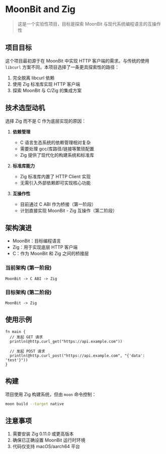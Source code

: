 # MoonBit and Zig

> 这是一个实验性项目，目标是探索 MoonBit 与现代系统编程语言的互操作性

## 项目目标

这个项目最初源于在 MoonBit 中实现 HTTP 客户端的需求。与传统的使用 `libcurl` 方案不同，本项目选择了一条更具探索性的路径：

1. 完全脱离 libcurl 依赖
2. 使用 Zig 标准库实现 HTTP 客户端
3. 探索 MoonBit 与 C/Zig 的集成方案

## 技术选型动机

选择 Zig 而不是 C 作为底层实现的原因：

1. **依赖管理**
   - C 语言生态系统的依赖管理相对复杂
   - 需要处理 gcc/库路径/链接等繁琐配置
   - Zig 提供了现代化的构建系统和标准库

2. **标准库能力**
   - Zig 标准库内置了 HTTP Client 实现
   - 无需引入外部依赖即可实现核心功能

3. **互操作性**
   - 目前通过 C ABI 作为桥接（第一阶段）
   - 计划直接实现 MoonBit - Zig 互操作（第二阶段）

## 架构演进

- MoonBit：目标编程语言
- Zig：用于实现底层 HTTP 客户端
- C：作为 MoonBit 和 Zig 之间的桥接层

### 当前架构 (第一阶段)
```
MoonBit -> C ABI -> Zig
```

### 目标架构 (第二阶段)
```
MoonBit -> Zig
```

## 使用示例

```moonbit
fn main {
  // 发起 GET 请求
  println(@http.curl_get("https://api.example.com"))
  
  // 发起 POST 请求
  println(@http.curl_post("https://api.example.com", "{'data': 'test'}"))
}
```

## 构建

项目使用 Zig 构建系统，但由 `moon` 命令控制：

```bash
moon build --target native
```

## 注意事项

1. 需要安装 Zig 0.11.0 或更高版本
2. 确保已正确设置 MoonBit 运行时环境
3. 代码仅支持 macOS/aarch64 平台
